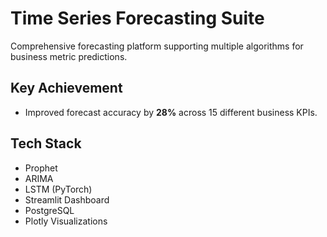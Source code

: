 # Time Series Forecasting Suite

Comprehensive forecasting platform supporting multiple algorithms for business metric predictions.

## Key Achievement
- Improved forecast accuracy by **28%** across 15 different business KPIs.  

##  Tech Stack
- Prophet  
- ARIMA  
- LSTM (PyTorch)  
- Streamlit Dashboard  
- PostgreSQL  
- Plotly Visualizations  
